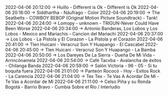 2022-04-06 20:12:00 -> Huillo - Different is Ok - Different is Ok
2022-04-06 20:16:00 -> Siddhartha - Náufrago - Color
2022-04-06 20:19:00 -> The Seatbelts - COWBOY BEBOP (Original Motion Picture Soundtrack) - Tank!
2022-04-06 20:24:00 -> Lomopy - unknown - TRIGUN-Never Could Have Been Worse
2022-04-06 20:34:00 -> Antonio Banderas, Los Lobos y Los Lobos - Mexico and Mariachis - Cancion del Mariachi
2022-04-06 20:37:00 -> Los Lobos - La Pistola y El Corazon - La Pistola y el Corazón
2022-04-06 20:41:00 -> Tlen Huicani - Veracruz Son Y Huapango - El Cascabel
2022-04-06 20:45:00 -> Tlen Huicani - Veracruz Son Y Huapango - La Bamba
2022-04-06 20:50:00 -> Los Dareyes De La Sierra - Dueña De Mi Vida - Arrincónamela
2022-04-06 20:54:00 -> Café Tacvba - Avalancha de éxitos - Chilanga Banda
2022-04-06 20:59:00 -> Salón Victoria - 96 - 05 - Si tu boquita fuera
2022-04-06 21:01:00 -> Panteón Rococó - Hoy - Exitos Rock - La Carencia
2022-04-06 21:04:00 -> Tex Tex - Te Vas A Acordar De Mí - Te Vas a Acordar de Mí
2022-04-06 21:11:00 -> Celso Piña y su Ronda Bogotá - Barrio Bravo - Cumbia Sobre el Río / Interludio
